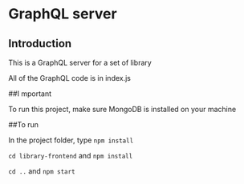 # GraphQL server

## Introduction

This is a GraphQL server for a set of library

All of the GraphQL code is in index.js

##I mportant

To run this project, make sure MongoDB is installed on your machine

##To run

In the project folder, type `npm install`

`cd library-frontend` and `npm install`

`cd ..` and `npm start`

